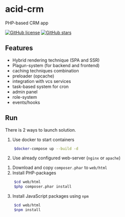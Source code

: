 # acid-crm
PHP-based CRM app

[![GitHub license](https://img.shields.io/github/license/c0de4un/acid-crm)](https://github.com/c0de4un/acid-crm/blob/main/LICENSE)
[![GitHub stars](https://img.shields.io/github/stars/c0de4un/acid-crm)](https://github.com/c0de4un/acid-crm/stargazers)

## Features
 * Hybrid rendering technique (SPA and SSR)
 * Plagun-system (for backend and frontend)
 * caching techniques combination
 * preloader (opcache)
 * integration with vcs services
 * task-based system for cron
 * admin panel
 * role-system
 * events/hooks

## Run
There is 2 ways to launch solution.
1. Use docker to start containers
```sh
    $docker-compose up --build -d
```
2. Use already configured web-server (`nginx` or `apache`)
1) Download and copy `composer.phar` to `web/html`
2) Install PHP-packages
```sh
    $cd web/html
    $php composer.phar install
```
3) Install JavaScript packages using `npm`
```sh
    $cd web/html
    $npm install
```
